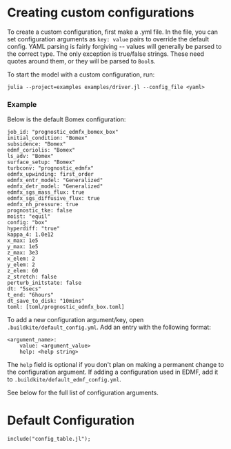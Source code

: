 
# Creating custom configurations
To create a custom configuration, first make a .yml file.
In the file, you can set configuration arguments as `key: value` pairs to override the default config.
YAML parsing is fairly forgiving -- values will generally be parsed to the correct type.
The only exception is true/false strings. These need quotes around them, or they will be parsed to `Bool`s.

To start the model with a custom configuration, run: 

`julia --project=examples examples/driver.jl --config_file <yaml>`

### Example
Below is the default Bomex configuration:
```
job_id: "prognostic_edmfx_bomex_box"
initial_condition: "Bomex"
subsidence: "Bomex"
edmf_coriolis: "Bomex"
ls_adv: "Bomex"
surface_setup: "Bomex"
turbconv: "prognostic_edmfx"
edmfx_upwinding: first_order
edmfx_entr_model: "Generalized"
edmfx_detr_model: "Generalized"
edmfx_sgs_mass_flux: true
edmfx_sgs_diffusive_flux: true
edmfx_nh_pressure: true
prognostic_tke: false
moist: "equil"
config: "box"
hyperdiff: "true"
kappa_4: 1.0e12
x_max: 1e5
y_max: 1e5
z_max: 3e3
x_elem: 2
y_elem: 2
z_elem: 60
z_stretch: false
perturb_initstate: false
dt: "5secs"
t_end: "6hours"
dt_save_to_disk: "10mins"
toml: [toml/prognostic_edmfx_box.toml]
```

To add a new configuration argument/key, open `.buildkite/default_config.yml`.
Add an entry with the following format:
```
<argument_name>:
    value: <argument_value>
    help: <help string>
```
The `help` field is optional if you don't plan on making a permanent change to the configuration argument.
If adding a configuration used in EDMF, add it to `.buildkite/default_edmf_config.yml`.

See below for the full list of configuration arguments.


# Default Configuration
```@example
include("config_table.jl");
```
